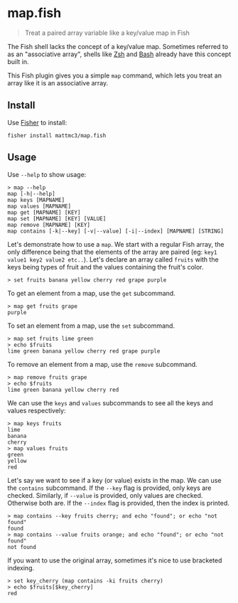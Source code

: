 # map.fish

> Treat a paired array variable like a key/value map in Fish

The Fish shell lacks the concept of a key/value map. Sometimes referred to as an
"associative array", shells like [Zsh][zsh-assoc-arr] and [Bash][bash-assoc-arr] already
have this concept built in.

This Fish plugin gives you a simple `map` command, which lets you treat an array like
it is an associative array.

## Install

Use [Fisher][fisher] to install:

```fish
fisher install mattmc3/map.fish
```

## Usage

Use `--help` to show usage:

    > map --help
    map [-h|--help]
    map keys [MAPNAME]
    map values [MAPNAME]
    map get [MAPNAME] [KEY]
    map set [MAPNAME] [KEY] [VALUE]
    map remove [MAPNAME] [KEY]
    map contains [-k|--key] [-v|--value] [-i|--index] [MAPNAME] [STRING]

Let's demonstrate how to use a `map`. We start with a regular Fish array, the only
difference being that the elements of the array are paired
(eg: `key1 value1 key2 value2 etc..`). Let's declare an array called `fruits` with the
keys being types of fruit and the values containing the fruit's color.

    > set fruits banana yellow cherry red grape purple

To get an element from a map, use the `get` subcommand.

    > map get fruits grape
    purple

To set an element from a map, use the `set` subcommand.

    > map set fruits lime green
    > echo $fruits
    lime green banana yellow cherry red grape purple

To remove an element from a map, use the `remove` subcommand.

    > map remove fruits grape
    > echo $fruits
    lime green banana yellow cherry red

We can use the `keys` and `values` subcommands to see all the keys and values
respectively:

    > map keys fruits
    lime
    banana
    cherry
    > map values fruits
    green
    yellow
    red

Let's say we want to see if a key (or value) exists in the map. We can use the
`contains` subcommand. If the `--key` flag is provided, only keys are checked.
Similarly, if `--value` is provided, only values are checked. Otherwise both are. If
the `--index` flag is provided, then the index is printed.

    > map contains --key fruits cherry; and echo "found"; or echo "not found"
    found
    > map contains --value fruits orange; and echo "found"; or echo "not found"
    not found

If you want to use the original array, sometimes it's nice to use bracketed indexing.

    > set key_cherry (map contains -ki fruits cherry)
    > echo $fruits[$key_cherry]
    red


[fisher]: https://github.com/jorgebucaran/fisher
[bash-assoc-arr]: https://www.gnu.org/software/bash/manual/html_node/Arrays.html
[zsh-assoc-arr]: https://zsh.sourceforge.io/Doc/Release/Parameters.html#Array-Parameters
[zsh-param-exp]: https://zsh.sourceforge.io/Doc/Release/Expansion.html#Parameter-Expansion-Flags
